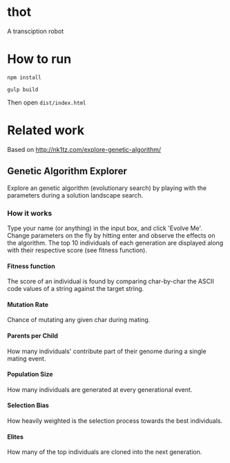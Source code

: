 # thot
A transciption robot

# How to run

`
npm install
`

```
gulp build
```

Then open `dist/index.html`

# Related work
Based on http://nk1tz.com/explore-genetic-algorithm/

## Genetic Algorithm Explorer
Explore an genetic algorithm (evolutionary search) by playing with the parameters during a solution landscape search.

### How it works
Type your name (or anything) in the input box, and click 'Evolve Me'. Change parameters on the fly by hitting enter and observe the effects on the algorithm. The top 10 individuals of each generation are displayed along with their respective score (see fitness function).

#### Fitness function
The score of an individual is found by comparing char-by-char the ASCII code values of a string against the target string.

#### Mutation Rate
Chance of mutating any given char during mating.

#### Parents per Child
How many individuals' contribute part of their genome during a single mating event.

#### Population Size
How many individuals are generated at every generational event.

#### Selection Bias
How heavily weighted is the selection process towards the best individuals.

#### Elites
How many of the top individuals are cloned into the next generation.
